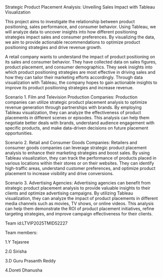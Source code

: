Strategic Product Placement Analysis: Unveiling Sales Impact with Tableau Visualization

This project aims to investigate the relationship between product positioning, sales performance, and consumer behavior. Using Tableau, we will analyze data to uncover insights into how different positioning strategies impact sales and consumer preferences. By visualizing the data, we aim to provide actionable recommendations to optimize product positioning strategies and drive revenue growth.

A retail company wants to understand the impact of product positioning on its sales and consumer behavior. They have collected data on sales figures, product placement, and consumer demographics. They seek insights into which product positioning strategies are most effective in driving sales and how they can tailor their marketing efforts accordingly. Through data visualization with Tableau, the company hopes to gain actionable insights to improve its product positioning strategies and increase revenue.

Scenario 1. Film and Television Production Companies: Production companies can utilize strategic product placement analysis to optimize revenue generation through partnerships with brands. By employing Tableau visualization, they can analyze the effectiveness of product placements in different scenes or episodes. This analysis can help them negotiate better deals with brands, understand audience engagement with specific products, and make data-driven decisions on future placement opportunities.

Scenario 2. Retail and Consumer Goods Companies: Retailers and consumer goods companies can leverage strategic product placement analysis to enhance their marketing strategies and boost sales. By using Tableau visualization, they can track the performance of products placed in various locations within their stores or on their websites. They can identify high-traffic areas, understand customer preferences, and optimize product placement to increase visibility and drive conversions.

Scenario 3. Advertising Agencies: Advertising agencies can benefit from strategic product placement analysis to provide valuable insights to their clients and optimize advertising campaigns. By utilizing Tableau visualization, they can analyze the impact of product placements in different media channels such as movies, TV shows, or online videos. This analysis can help them demonstrate the ROI of product placement initiatives, refine targeting strategies, and improve campaign effectiveness for their clients.

Team id:LTVIP2025TMID52227

Team members:

1.Y Tejasree

2.G Sirisha

3.D Guru Prasanth Reddy

4.Doreti Dhanusha
